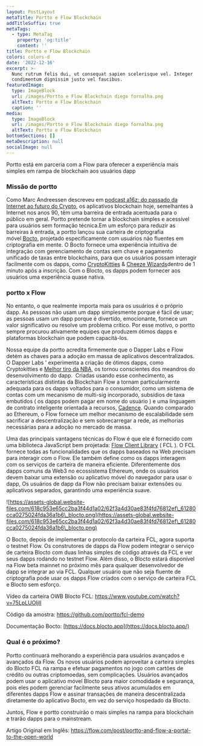 ```yaml
---
layout: PostLayout
metaTitle: Portto e Flow Blockchain
addTitleSuffix: true
metaTags:
  - type: MetaTag
    property: 'og:title'
    content: ''
title: Portto e Flow Blockchain
colors: colors-d
date: '2022-12-16'
excerpt: >-
  Nunc rutrum felis dui, ut consequat sapien scelerisque vel. Integer
  condimentum dignissim justo vel faucibus.
featuredImage:
  type: ImageBlock
  url: /images/Portto e Flow Blockchain diego fornalha.png
  altText: Portto e Flow Blockchain
  caption: ''
media:
  type: ImageBlock
  url: /images/Portto e Flow Blockchain diego fornalha.png
  altText: Portto e Flow Blockchain
bottomSections: []
metaDescription: null
socialImage: null
---
```

Portto está em parceria com a Flow para oferecer a experiência mais simples em rampa de blockchain aos usuários dapp

### **Missão de portto**

Como Marc Andreessen descreveu em [podcast a16z: do passado da Internet ao futuro do Crypto](https://a16z.com/2019/08/29/internet-past-crypto-future-crypto-regulatory-summit/), os aplicativos blockchain hoje, semelhantes à Internet nos anos 90, têm uma barreira de entrada acentuada para o público em geral. Portto pretende tornar a blockchain simples e acessível para usuários sem formação técnica.Em um esforço para reduzir as barreiras à entrada, a portto lançou sua carteira de criptografia móvel [Bocto](https://blocto.portto.io/), projetado especificamente com usuários não fluentes em criptografia em mente. O Bocto fornece uma experiência intuitiva de integração com gerenciamento de contas sem chave e pagamento unificado de taxas entre blockchains, para que os usuários possam interagir facilmente com os dapps, como [CryptoKitties](https://www.cryptokitties.co/) & [Cheeze Wizards](https://www.cheezewizards.com/)dentro de 1 minuto após a inscrição. Com o Blocto, os dapps podem fornecer aos usuários uma experiência quase nativa.

### **portto x Flow**

No entanto, o que realmente importa mais para os usuários é o próprio dapp. As pessoas não usam um dapp simplesmente porque é fácil de usar; as pessoas usam um dapp porque é divertido, emocionante, fornece um valor significativo ou resolve um problema crítico. Por esse motivo, o portto sempre procurou ativamente equipes que produzem ótimos dapps e plataformas blockchain que podem capacitá-los.

Nossa equipe da portto acredita firmemente que o Dapper Labs e Flow detém as chaves para a adoção em massa de aplicativos descentralizados. O Dapper Labs ’ experimenta a criação de ótimos dapps, como Cryptokitties e [Melhor tiro da NBA](https://www.nbatopshot.com/), os tornou conscientes dos meandros do desenvolvimento do dapp.  Criadas usando esse conhecimento, as características distintas da Blockchain Flow a tornam particularmente adequada para os dapps voltados para o consumidor, como um sistema de contas com um mecanismo de multi-sig incorporado, subsídios de taxa embutidos ( os dapps podem pagar em nome do usuário ) e uma linguagem de contrato inteligente orientada a recursos, [Cadence](https://docs.onflow.org/docs/getting-started-1). Quando comparado ao Ethereum, o Flow fornece um melhor mecanismo de escalabilidade sem sacrificar a descentralização e sem sobrecarregar a rede, as melhorias necessárias para a adoção no mercado de massa.

Uma das principais vantagens técnicas do Flow é que ele é fornecido com uma biblioteca JavaScript bem projetada: [Flow Client Library](https://github.com/onflow/flow-js-sdk/tree/master/packages/fcl) ( FCL ). O FCL fornece todas as funcionalidades que os dapps baseados na Web precisam para interagir com o Flow. Ele também define como os dapps interagem com os serviços de carteira de maneira eficiente. Diferentemente dos dapps comuns da Web3 no ecossistema Ethereum, onde os usuários devem baixar uma extensão ou aplicativo móvel do navegador para usar o dapp, Os usuários de dapp da Flow não precisam baixar extensões ou aplicativos separados, garantindo uma experiência suave.

![https://assets-global.website-files.com/618c953e65cc2ba3f44d1a02/62f3a4d30ae83f4fd76812ef\_61280cca0275024fda36a1b6\_blocto.png](https://assets-global.website-files.com/618c953e65cc2ba3f44d1a02/62f3a4d30ae83f4fd76812ef\_61280cca0275024fda36a1b6\_blocto.png)

O Bocto, depois de implementar o protocolo da carteira FCL, agora suporta o testnet Flow. Os construtores de dapps da Flow podem integrar o serviço de carteira Blocto com duas linhas simples de código através da FCL e ver seus dapps rodando no testnet Flow. Além disso, o Blocto estará disponível na Flow beta mainnet no próximo mês para qualquer desenvolvedor de dapp se integrar ao via FCL. Qualquer usuário que não seja fluente de criptografia pode usar os dapps Flow criados com o serviço de carteira FCL e Blocto sem esforço.

Vídeo da carteira OWB Blocto FCL: <https://www.youtube.com/watch?v=75LpLUOIjII>

Código da amostra: <https://github.com/portto/fcl-demo>

Documentação Bocto: [https://docs.blocto.app](https://docs.blocto.app/)

### **Qual é o próximo?**

Portto continuará melhorando a experiência para usuários avançados e avançados da Flow. Os novos usuários podem aproveitar a carteira simples do Blocto FCL na rampa e efetuar pagamentos no jogo com cartões de crédito ou outras criptomoedas, sem complicações. Usuários avançados podem usar o aplicativo móvel Blocto para maior comodidade e segurança, pois eles podem gerenciar facilmente seus ativos acumulados em diferentes dapps Flow e assinar transações de maneira descentralizada diretamente do aplicativo Bocto, em vez do serviço hospedado da Blocto.

Juntos, Flow e portto construirão o mais simples na rampa para blockchain e trarão dapps para o mainstream.

Artigo Original em Inglês: https://flow.com/post/portto-and-flow-a-portal-to-the-open-world
